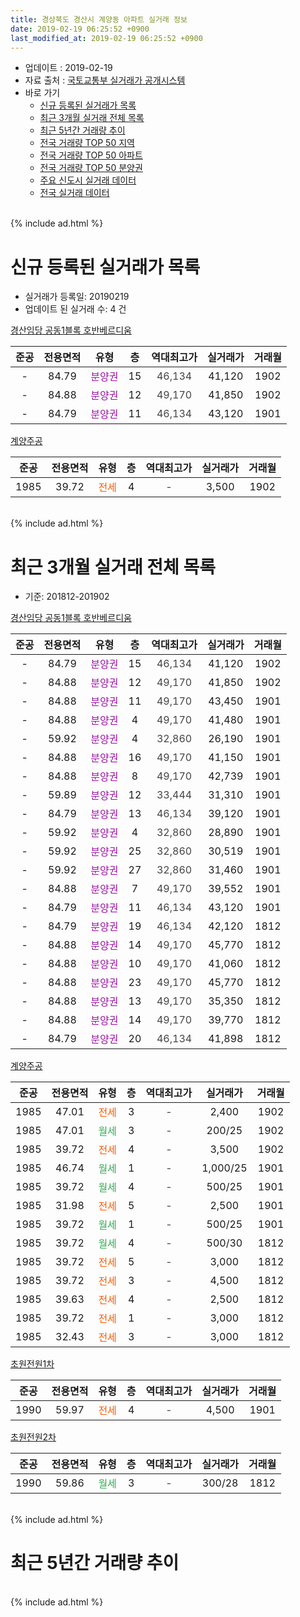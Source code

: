 ```yaml
---
title: 경상북도 경산시 계양동 아파트 실거래 정보
date: 2019-02-19 06:25:52 +0900
last_modified_at: 2019-02-19 06:25:52 +0900
---
```


* 업데이트 : 2019-02-19
* 자료 출처 : [국토교통부 실거래가 공개시스템](http://rt.molit.go.kr)
* 바로 가기
    * [신규 등록된 실거래가 목록](#신규-등록된-실거래가-목록)
    * [최근 3개월 실거래 전체 목록](#최근-3개월-실거래-전체-목록)
    * [최근 5년간 거래량 추이](#최근-5년간-거래량-추이)
    * [전국 거래량 TOP 50 지역](https://ayogom.github.io/apt-trade-info/최근-3개월-전국에서-가장-거래가-많이-발생한-지역)
    * [전국 거래량 TOP 50 아파트](https://ayogom.github.io/apt-trade-info/최근-3개월-전국에서-가장-거래가-많이-발생한-아파트)
    * [전국 거래량 TOP 50 분양권](https://ayogom.github.io/apt-trade-info/최근-3개월-전국에서-가장-거래가-많이-발생한-분양권)
    * [주요 신도시 실거래 데이터](https://ayogom.github.io/apt-trade-info/주요-신도시)
    * [전국 실거래 데이터](https://ayogom.github.io/apt-trade-info/전국)
<br>
{% include ad.html %}
<br>

# 신규 등록된 실거래가 목록
* 실거래가 등록일: 20190219
* 업데이트 된 실거래 수: 4 건


[경산임당 공동1블록 호반베르디움](https://search.naver.com/search.naver?query=%EA%B2%BD%EC%83%81%EB%B6%81%EB%8F%84+%EA%B2%BD%EC%82%B0%EC%8B%9C+%EA%B3%84%EC%96%91%EB%8F%99+%EA%B2%BD%EC%82%B0%EC%9E%84%EB%8B%B9+%EA%B3%B5%EB%8F%991%EB%B8%94%EB%A1%9D+%ED%98%B8%EB%B0%98%EB%B2%A0%EB%A5%B4%EB%94%94%EC%9B%80)

|준공|전용면적|유형|층|역대최고가|실거래가|거래월|
|:---:|:---:|:---:|:---:|:---:|:---:|:---:|
|-|84.79|<span style="color:#9C11A5">분양권</span>|15|<span style="color:#444444">46,134</span>|41,120|1902|
|-|84.88|<span style="color:#9C11A5">분양권</span>|12|<span style="color:#444444">49,170</span>|41,850|1902|
|-|84.79|<span style="color:#9C11A5">분양권</span>|11|<span style="color:#444444">46,134</span>|43,120|1901|

[계양주공](https://search.naver.com/search.naver?query=%EA%B2%BD%EC%83%81%EB%B6%81%EB%8F%84+%EA%B2%BD%EC%82%B0%EC%8B%9C+%EA%B3%84%EC%96%91%EB%8F%99+%EA%B3%84%EC%96%91%EC%A3%BC%EA%B3%B5)

|준공|전용면적|유형|층|역대최고가|실거래가|거래월|
|:---:|:---:|:---:|:---:|:---:|:---:|:---:|
|1985|39.72|<span style="color:#ff5a00">전세</span>|4|<span style="color:#444444">-</span>|3,500|1902|


<br>
{% include ad.html %}
<br>

# 최근 3개월 실거래 전체 목록
* 기준: 201812-201902


[경산임당 공동1블록 호반베르디움](https://search.naver.com/search.naver?query=%EA%B2%BD%EC%83%81%EB%B6%81%EB%8F%84+%EA%B2%BD%EC%82%B0%EC%8B%9C+%EA%B3%84%EC%96%91%EB%8F%99+%EA%B2%BD%EC%82%B0%EC%9E%84%EB%8B%B9+%EA%B3%B5%EB%8F%991%EB%B8%94%EB%A1%9D+%ED%98%B8%EB%B0%98%EB%B2%A0%EB%A5%B4%EB%94%94%EC%9B%80)

|준공|전용면적|유형|층|역대최고가|실거래가|거래월|
|:---:|:---:|:---:|:---:|:---:|:---:|:---:|
|-|84.79|<span style="color:#9C11A5">분양권</span>|15|<span style="color:#444444">46,134</span>|41,120|1902|
|-|84.88|<span style="color:#9C11A5">분양권</span>|12|<span style="color:#444444">49,170</span>|41,850|1902|
|-|84.88|<span style="color:#9C11A5">분양권</span>|11|<span style="color:#444444">49,170</span>|43,450|1901|
|-|84.88|<span style="color:#9C11A5">분양권</span>|4|<span style="color:#444444">49,170</span>|41,480|1901|
|-|59.92|<span style="color:#9C11A5">분양권</span>|4|<span style="color:#444444">32,860</span>|26,190|1901|
|-|84.88|<span style="color:#9C11A5">분양권</span>|16|<span style="color:#444444">49,170</span>|41,150|1901|
|-|84.88|<span style="color:#9C11A5">분양권</span>|8|<span style="color:#444444">49,170</span>|42,739|1901|
|-|59.89|<span style="color:#9C11A5">분양권</span>|12|<span style="color:#444444">33,444</span>|31,310|1901|
|-|84.79|<span style="color:#9C11A5">분양권</span>|13|<span style="color:#444444">46,134</span>|39,120|1901|
|-|59.92|<span style="color:#9C11A5">분양권</span>|4|<span style="color:#444444">32,860</span>|28,890|1901|
|-|59.92|<span style="color:#9C11A5">분양권</span>|25|<span style="color:#444444">32,860</span>|30,519|1901|
|-|59.92|<span style="color:#9C11A5">분양권</span>|27|<span style="color:#444444">32,860</span>|31,460|1901|
|-|84.88|<span style="color:#9C11A5">분양권</span>|7|<span style="color:#444444">49,170</span>|39,552|1901|
|-|84.79|<span style="color:#9C11A5">분양권</span>|11|<span style="color:#444444">46,134</span>|43,120|1901|
|-|84.79|<span style="color:#9C11A5">분양권</span>|19|<span style="color:#444444">46,134</span>|42,120|1812|
|-|84.88|<span style="color:#9C11A5">분양권</span>|14|<span style="color:#444444">49,170</span>|45,770|1812|
|-|84.88|<span style="color:#9C11A5">분양권</span>|10|<span style="color:#444444">49,170</span>|41,060|1812|
|-|84.88|<span style="color:#9C11A5">분양권</span>|23|<span style="color:#444444">49,170</span>|45,770|1812|
|-|84.88|<span style="color:#9C11A5">분양권</span>|13|<span style="color:#444444">49,170</span>|35,350|1812|
|-|84.88|<span style="color:#9C11A5">분양권</span>|14|<span style="color:#444444">49,170</span>|39,770|1812|
|-|84.79|<span style="color:#9C11A5">분양권</span>|20|<span style="color:#444444">46,134</span>|41,898|1812|

[계양주공](https://search.naver.com/search.naver?query=%EA%B2%BD%EC%83%81%EB%B6%81%EB%8F%84+%EA%B2%BD%EC%82%B0%EC%8B%9C+%EA%B3%84%EC%96%91%EB%8F%99+%EA%B3%84%EC%96%91%EC%A3%BC%EA%B3%B5)

|준공|전용면적|유형|층|역대최고가|실거래가|거래월|
|:---:|:---:|:---:|:---:|:---:|:---:|:---:|
|1985|47.01|<span style="color:#ff5a00">전세</span>|3|<span style="color:#444444">-</span>|2,400|1902|
|1985|47.01|<span style="color:#34a853">월세</span>|3|<span style="color:#444444">-</span>|200/25|1902|
|1985|39.72|<span style="color:#ff5a00">전세</span>|4|<span style="color:#444444">-</span>|3,500|1902|
|1985|46.74|<span style="color:#34a853">월세</span>|1|<span style="color:#444444">-</span>|1,000/25|1901|
|1985|39.72|<span style="color:#34a853">월세</span>|4|<span style="color:#444444">-</span>|500/25|1901|
|1985|31.98|<span style="color:#ff5a00">전세</span>|5|<span style="color:#444444">-</span>|2,500|1901|
|1985|39.72|<span style="color:#34a853">월세</span>|1|<span style="color:#444444">-</span>|500/25|1901|
|1985|39.72|<span style="color:#34a853">월세</span>|4|<span style="color:#444444">-</span>|500/30|1812|
|1985|39.72|<span style="color:#ff5a00">전세</span>|5|<span style="color:#444444">-</span>|3,000|1812|
|1985|39.72|<span style="color:#ff5a00">전세</span>|3|<span style="color:#444444">-</span>|4,500|1812|
|1985|39.63|<span style="color:#ff5a00">전세</span>|4|<span style="color:#444444">-</span>|2,500|1812|
|1985|39.72|<span style="color:#ff5a00">전세</span>|1|<span style="color:#444444">-</span>|3,000|1812|
|1985|32.43|<span style="color:#ff5a00">전세</span>|3|<span style="color:#444444">-</span>|3,000|1812|

[초원전원1차](https://search.naver.com/search.naver?query=%EA%B2%BD%EC%83%81%EB%B6%81%EB%8F%84+%EA%B2%BD%EC%82%B0%EC%8B%9C+%EA%B3%84%EC%96%91%EB%8F%99+%EC%B4%88%EC%9B%90%EC%A0%84%EC%9B%901%EC%B0%A8)

|준공|전용면적|유형|층|역대최고가|실거래가|거래월|
|:---:|:---:|:---:|:---:|:---:|:---:|:---:|
|1990|59.97|<span style="color:#ff5a00">전세</span>|4|<span style="color:#444444">-</span>|4,500|1901|

[초원전원2차](https://search.naver.com/search.naver?query=%EA%B2%BD%EC%83%81%EB%B6%81%EB%8F%84+%EA%B2%BD%EC%82%B0%EC%8B%9C+%EA%B3%84%EC%96%91%EB%8F%99+%EC%B4%88%EC%9B%90%EC%A0%84%EC%9B%902%EC%B0%A8)

|준공|전용면적|유형|층|역대최고가|실거래가|거래월|
|:---:|:---:|:---:|:---:|:---:|:---:|:---:|
|1990|59.86|<span style="color:#34a853">월세</span>|3|<span style="color:#444444">-</span>|300/28|1812|


<br>
{% include ad.html %}
<br>

# 최근 5년간 거래량 추이


<div style="width:100%;">
    <canvas id="deal_progress" height="200"></canvas>
</div>

<script>
new Chart(document.getElementById("deal_progress"), {
    type: 'line',
    data: {
        labels: ['201402','201403','201404','201405','201406','201407','201408','201409','201410','201411','201412','201501','201502','201503','201504','201505','201506','201507','201508','201509','201510','201511','201512','201601','201602','201603','201604','201605','201606','201607','201608','201609','201610','201611','201612','201701','201702','201703','201704','201705','201706','201707','201708','201709','201710','201711','201712','201801','201802','201803','201804','201805','201806','201807','201808','201809','201810','201811','201812','201901','201902'],
        datasets: [{
            label: '매매',
            pointRadius: 1,
            data: [11, 8, 8, 8, 8, 8, 12, 9, 9, 11, 8, 11, 10, 16, 17, 11, 14, 16, 7, 8, 11, 10, 7, 4, 5, 2, 9, 4, 12, 8, 8, 5, 12, 6, 3, 3, 12, 7, 7, 5, 17, 3, 10, 6, 7, 13, 9, 39, 14, 24, 6, 13, 17, 7, 45, 26, 16, 14, 7, 12, 2],
            borderColor: "rgba(255, 201, 14, 1)",
            backgroundColor: "rgba(255, 201, 14, 0.5)",
            fill: false,
            lineTension: 0
        },{
            label: '전월세',
            pointRadius: 1,
            data: [7, 7, 9, 7, 8, 6, 8, 3, 7, 5, 3, 12, 8, 7, 11, 8, 13, 10, 10, 4, 9, 7, 3, 7, 8, 9, 5, 7, 2, 1, 7, 4, 10, 9, 7, 6, 10, 7, 5, 2, 5, 5, 8, 4, 7, 4, 10, 6, 11, 3, 5, 4, 5, 3, 5, 6, 7, 5, 7, 5, 3],
            borderColor: "rgba(0, 141, 185, 1)",
            backgroundColor: "rgba(0, 141, 185, 0.5)",
            fill: false,
            lineTension: 0
        }
        ]
    },
    options: {
        responsive: true,
        title: {
            display: false
        },
        tooltips: {
            mode: 'index',
            intersect: false
        },
        hover: {
            mode: 'nearest',
            intersect: true
        },
        scales: {
            xAxes: [{
                display: true,
                scaleLabel: {
                    display: true,
                    labelString: '년/월'
                }
            }],
            yAxes: [{
                display: true,
                ticks: {
                    suggestedMin: 0,
                },
                scaleLabel: {
                    display: true,
                    labelString: '실거래 수'
                }
            }]
        }
    }
});

</script>


<br>
{% include ad.html %}
<br>

